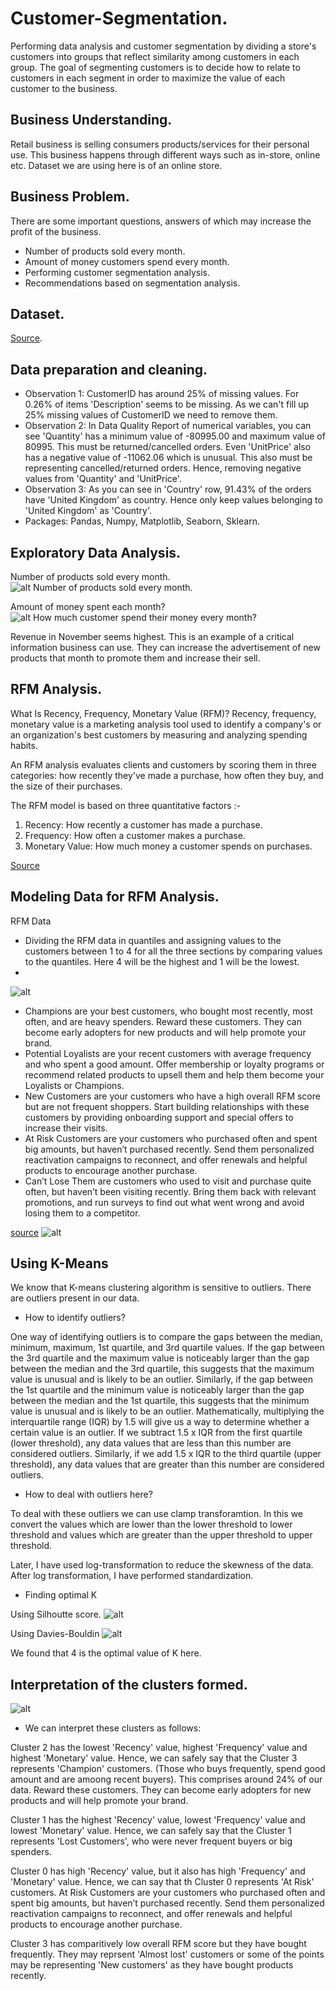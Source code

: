 # Customer-Segmentation.

Performing data analysis and customer segmentation by dividing a store's customers into groups that reflect similarity among customers in each group. The goal of segmenting customers is to decide how to relate to customers in each segment in order to maximize the value of each customer to the business.

## Business Understanding.

Retail business is selling consumers products/services for their personal use. This business happens through different ways such as in-store, online etc. Dataset we are using here is of an online store.

## Business Problem.

There are some important questions, answers of which may increase the profit of the business.
- Number of products sold every month.
- Amount of money customers spend every month.
- Performing customer segmentation analysis.
- Recommendations based on segmentation analysis.

## Dataset.
[Source](https://archive.ics.uci.edu/ml/datasets/online+retail). 

## Data preparation and cleaning.
- Observation 1: CustomerID has around 25% of missing values. For 0.26% of items 'Description' seems to be missing. As we can't fill up 25% missing values of CustomerID we need to remove them.
- Observation 2: In Data Quality Report of numerical variables, you can see 'Quantity' has a minimum value of -80995.00 and maximum value of 80995. This must be returned/cancelled orders. Even 'UnitPrice' also has a negative value of -11062.06 which is unusual. This also must be representing cancelled/returned orders. Hence, removing negative values from 'Quantity' and 'UnitPrice'.
- Observation 3: As you can see in 'Country' row, 91.43% of the orders have 'United Kingdom' as country. Hence only keep values belonging to 'United Kingdom' as 'Country'.
- Packages: Pandas, Numpy, Matplotlib, Seaborn, Sklearn.

## Exploratory Data Analysis.
Number of products sold every month.
![alt Number of products sold every month.](https://github.com/nikhilkarve/Customer-Data-Analysis/blob/main/viz/products.jpeg)

Amount of money spent each month? 
![alt How much customer spend their money every month?](https://github.com/nikhilkarve/Customer-Data-Analysis/blob/main/viz/spending.jpeg)

Revenue in November seems highest. This is an example of a critical information business can use. They can increase the advertisement of new products that month to promote them and increase their sell.

## RFM Analysis.
What Is Recency, Frequency, Monetary Value (RFM)?
Recency, frequency, monetary value is a marketing analysis tool used to identify a company's or an organization's best customers by measuring and analyzing spending habits.

An RFM analysis evaluates clients and customers by scoring them in three categories: how recently they've made a purchase, how often they buy, and the size of their purchases.

The RFM model is based on three quantitative factors :-

1. Recency: How recently a customer has made a purchase.
2. Frequency: How often a customer makes a purchase.
3. Monetary Value: How much money a customer spends on purchases.

[Source](https://www.investopedia.com/terms/r/rfm-recency-frequency-monetary-value.asp)

## Modeling Data for RFM Analysis.
RFM Data
- Dividing the RFM data in quantiles and assigning values to the customers between 1 to 4 for all the three sections by comparing values to the quantiles. Here 4 will be the highest and 1 will be the lowest.
- 
![alt](https://github.com/nikhilkarve/Customer-Data-Analysis/blob/main/dataframes/rf_model.jpeg)

- Champions are your best customers, who bought most recently, most often, and are heavy spenders. Reward these customers. They can become early adopters for new products and will help promote your brand.
- Potential Loyalists are your recent customers with average frequency and who spent a good amount. Offer membership or loyalty programs or recommend related products to upsell them and help them become your Loyalists or Champions.
- New Customers are your customers who have a high overall RFM score but are not frequent shoppers. Start building relationships with these customers by providing onboarding support and special offers to increase their visits.
- At Risk Customers are your customers who purchased often and spent big amounts, but haven’t purchased recently. Send them personalized reactivation campaigns to reconnect, and offer renewals and helpful products to encourage another purchase.
- Can’t Lose Them are customers who used to visit and purchase quite often, but haven’t been visiting recently. Bring them back with relevant promotions, and run surveys to find out what went wrong and avoid losing them to a competitor.

[source](https://clevertap.com/blog/rfm-analysis/)
![alt](https://github.com/nikhilkarve/Customer-Data-Analysis/blob/main/viz/cust_type.jpeg)

## Using K-Means

We know that K-means clustering algorithm is sensitive to outliers. There are outliers present in our data.

- How to identify outliers?

One way of identifying outliers is to compare the gaps between the median, minimum, maximum, 1st quartile, and 3rd quartile values. If the gap between the 3rd quartile and the maximum value is noticeably larger than the gap between the median and the 3rd quartile, this suggests that the maximum value is unusual and is likely to be an outlier. Similarly, if the gap between the 1st quartile and the minimum value is noticeably larger than the gap between the median and the 1st quartile, this suggests that the minimum value is unusual and is likely to be an outlier. Mathematically, multiplying the interquartile range (IQR) by 1.5 will give us a way to determine whether a certain value is an outlier. If we subtract 1.5 x IQR from the first quartile (lower threshold), any data values that are less than this number are considered outliers. Similarly, if we add 1.5 x IQR to the third quartile (upper threshold), any data values that are greater than this number are considered outliers.

- How to deal with outliers here?

To deal with these outliers we can use clamp transforamtion. In this we convert the values which are lower than the lower threshold to lower threshold and values which are greater than the upper threshold to upper threshold.

Later, I have used log-transformation to reduce the skewness of the data. After log transformation, I have performed standardization.

- Finding optimal K

Using Silhoutte score.
![alt](https://github.com/nikhilkarve/Customer-Data-Analysis/blob/main/viz/k-silh.jpeg)

Using Davies-Bouldin
![alt](https://github.com/nikhilkarve/Customer-Data-Analysis/blob/main/viz/davscore.jpeg)

We found that 4 is the optimal value of K here.

## Interpretation of the clusters formed.
![alt](https://github.com/nikhilkarve/Customer-Data-Analysis/blob/main/viz/final_clusters.png)

- We can interpret these clusters as follows:

Cluster 2 has the lowest 'Recency' value, highest 'Frequency' value and highest 'Monetary' value. Hence, we can safely say that the Cluster 3 represents 'Champion' customers. (Those who buys frequently, spend good amount and are amoong recent buyers). This comprises around 24% of our data. Reward these customers. They can become early adopters for new products and will help promote your brand.

Cluster 1 has the highest 'Recency' value, lowest 'Frequency' value and lowest 'Monetary' value. Hence, we can safely say that the Cluster 1 represents 'Lost Customers', who were never frequent buyers or big spenders.

Cluster 0 has high 'Recency' value, but it also has high 'Frequency' and 'Monetary' value. Hence, we can say that th Cluster 0 represents 'At Risk' customers. At Risk Customers are your customers who purchased often and spent big amounts, but haven’t purchased recently. Send them personalized reactivation campaigns to reconnect, and offer renewals and helpful products to encourage another purchase.

Cluster 3 has comparitively low overall RFM score but they have bought frequently. They may reprsent 'Almost lost' customers or some of the points may be representing 'New customers' as they have bought products recently.
